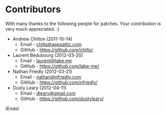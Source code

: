 # Contributors #

With many thanks to the following people for patches. Your contribution is very much appreciated. :)

* Andrew Chilton (2011-10-14)
    * Email - chilts@appsattic.com
    * GitHub - https://github.com/chilts/
* Laurent Bédubourg (2012-03-20)
    * Email - laurent@labe.me
    * GitHub - https://github.com/labe-me/
* Nathan Friedly (2012-03-21)
    * Email - nathan@nfriedly.com
    * GitHub - https://github.com/nfriedly/
* Dusty Leary (2012-04-11)
    * Email - dleary@gmail.com
    * GitHub - https://github.com/dustyleary/

(Ends)
